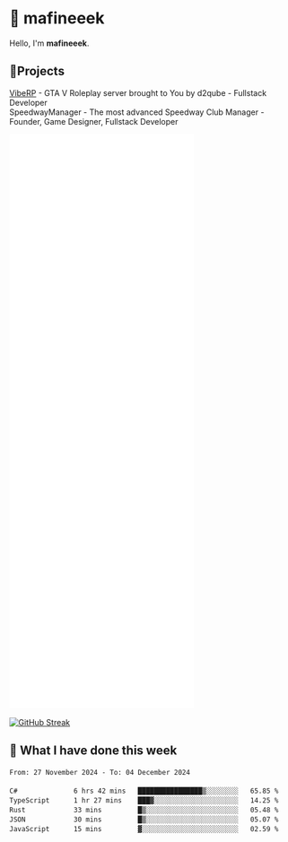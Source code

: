 # 👋 mafineeek
Hello, I'm **mafineeek**.

## 📝Projects

[VibeRP](https://v-rp.pl) - GTA V Roleplay server brought to You by d2qube - Fullstack Developer<br/>
SpeedwayManager - The most advanced Speedway Club Manager - Founder, Game Designer, Fullstack Developer


![](./github-metrics.svg)

[![GitHub Streak](https://streak-stats.demolab.com/?user=mafineeek)](https://git.io/streak-stats)

## 📰 What I have done this week
<!--START_SECTION:waka-->

```txt
From: 27 November 2024 - To: 04 December 2024

C#              6 hrs 42 mins   ████████████████▒░░░░░░░░   65.85 %
TypeScript      1 hr 27 mins    ███▓░░░░░░░░░░░░░░░░░░░░░   14.25 %
Rust            33 mins         █▒░░░░░░░░░░░░░░░░░░░░░░░   05.48 %
JSON            30 mins         █▒░░░░░░░░░░░░░░░░░░░░░░░   05.07 %
JavaScript      15 mins         ▓░░░░░░░░░░░░░░░░░░░░░░░░   02.59 %
```

<!--END_SECTION:waka-->
